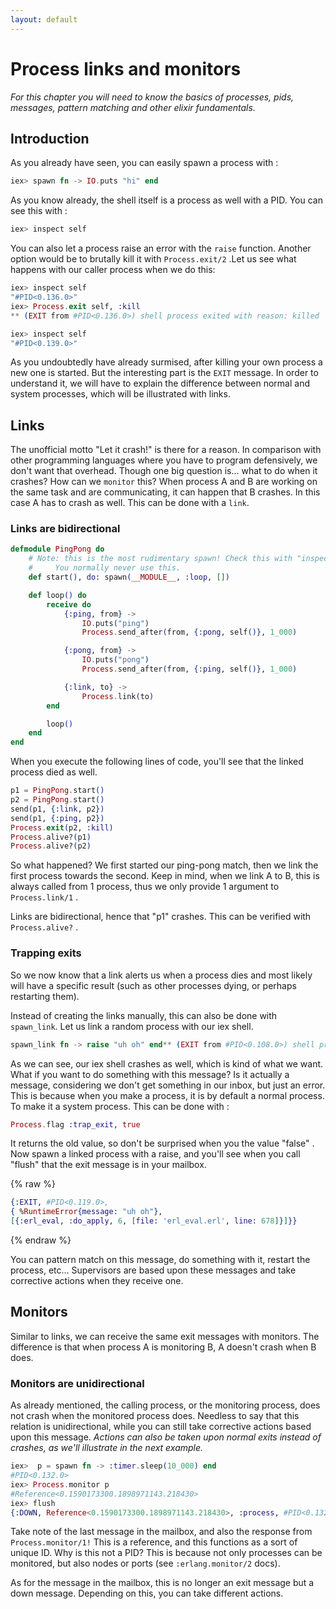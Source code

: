 ```yaml
---
layout: default
---
```

# Process links and monitors

_For this chapter you will need to know the basics of processes, pids, messages, pattern matching and other elixir fundamentals._

## Introduction
As you already have seen, you can easily spawn a process with :
```elixir
iex> spawn fn -> IO.puts "hi" end
```

As you know already, the shell itself is a process as well with a PID. You can see this with :
```elixir
iex> inspect self
```

You can also let a process raise an error with the `raise` function. Another option would be to brutally kill it with `Process.exit/2` .Let us see what happens with our caller process when we do this:

```elixir
iex> inspect self
"#PID<0.136.0>"
iex> Process.exit self, :kill
** (EXIT from #PID<0.136.0>) shell process exited with reason: killed

iex> inspect self
"#PID<0.139.0>"
```

As you undoubtedly have already surmised, after killing your own process a new one is started. But the interesting part is the `EXIT` message. In order to understand it, we will have to explain the difference between normal and system processes, which will be illustrated with links.

## Links

The unofficial motto "Let it crash!" is there for a reason. In comparison with other programming languages where you have to program defensively, we don't want that overhead. Though one big question is... what to do when it crashes? How can we `monitor` this? When process A and B are working on the same task and are communicating, it can happen that B crashes. In this case A has to crash as well. This can be done with a `link`.

### Links are bidirectional

```elixir
defmodule PingPong do
    # Note: this is the most rudimentary spawn! Check this with "inspect &(spawn)/3"
    #     You normally never use this.
    def start(), do: spawn(__MODULE__, :loop, [])

    def loop() do
        receive do
            {:ping, from} ->
		        IO.puts("ping")
		        Process.send_after(from, {:pong, self()}, 1_000)

            {:pong, from} ->
		        IO.puts("pong")
		        Process.send_after(from, {:ping, self()}, 1_000)

            {:link, to} ->
		        Process.link(to)
        end

        loop()
    end
end
```

When you execute the following lines of code, you'll see that the linked process died as well.

```elixir
p1 = PingPong.start()
p2 = PingPong.start()
send(p1, {:link, p2})
send(p1, {:ping, p2})
Process.exit(p2, :kill)
Process.alive?(p1)
Process.alive?(p2)
```

So what happened? We first started our ping-pong match, then we link the first process towards the second. Keep in mind, when we link A to B, this is always called from 1 process, thus we only provide 1 argument to `Process.link/1` .

Links are bidirectional, hence that "p1" crashes. This can be verified with `Process.alive?` .

### Trapping exits

So we now know that a link alerts us when a process dies and most likely will have a specific result (such as other processes dying, or perhaps restarting them).

Instead of creating the links manually, this can also be done with `spawn_link`. Let us link a random process with our iex shell.

```elixir
spawn_link fn -> raise "uh oh" end** (EXIT from #PID<0.108.0>) shell process exited
```

As we can see, our iex shell crashes as well, which is kind of what we want. What if you want to do something with this message? Is it actually a message, considering we don't get something in our inbox, but just an error. This is because when you make a process, it is by default a normal process. To make it a system process. This can be done with :

```elixir
Process.flag :trap_exit, true
```

It returns the old value, so don't be surprised when you the value "false" . Now spawn a linked process with a raise, and you'll see when you call "flush" that the exit message is in your mailbox.

{% raw %}
```elixir
{:EXIT, #PID<0.119.0>,
{ %RuntimeError{message: "uh oh"},
[{:erl_eval, :do_apply, 6, [file: 'erl_eval.erl', line: 678]}]}}
```
{% endraw %}

You can pattern match on this message, do something with it, restart the process, etc... Supervisors are based upon these messages and take corrective actions when they receive one.

## Monitors
Similar to links, we can receive the same exit messages with monitors. The difference is that when process A is monitoring B, A doesn't crash when B does.

### Monitors are unidirectional
As already mentioned, the calling process, or the monitoring process, does not crash when the monitored process does. Needless to say that this relation is unidirectional, while you can still take corrective actions based upon this message. _Actions can also be taken upon normal exits instead of crashes, as we'll illustrate in the next example._

```elixir
iex>  p = spawn fn -> :timer.sleep(10_000) end
#PID<0.132.0>
iex> Process.monitor p
#Reference<0.1590173300.1898971143.218430>
iex> flush
{:DOWN, Reference<0.1590173300.1898971143.218430>, :process, #PID<0.132.0>, :noproc}
```

Take note of the last message in the mailbox, and also the response from `Process.monitor/1!` This is a reference, and this functions as a sort of unique ID. Why is this not a PID? This is because not only processes can be monitored, but also nodes or ports (see `:erlang.monitor/2`  docs).

As for the message in the mailbox, this is no longer an exit message but a down message. Depending on this, you can take different actions.